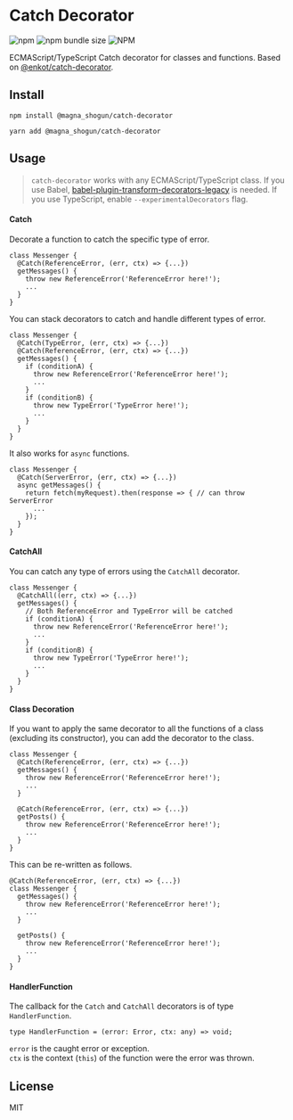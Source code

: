 # Catch Decorator
![npm](https://img.shields.io/npm/v/@magna_shogun/catch-decorator?color=blueviolet)
![npm bundle size](https://img.shields.io/bundlephobia/min/@magna_shogun/catch-decorator?color=blueviolet)
![NPM](https://img.shields.io/npm/l/@magna_shogun/catch-decorator)

ECMAScript/TypeScript Catch decorator for classes and functions. Based on [@enkot/catch-decorator](https://github.com/enkot/catch-decorator).

## Install
```
npm install @magna_shogun/catch-decorator

yarn add @magna_shogun/catch-decorator
```

## Usage
> `catch-decorator` works with any ECMAScript/TypeScript class. If you use Babel, [babel-plugin-transform-decorators-legacy](https://github.com/loganfsmyth/babel-plugin-transform-decorators-legacy) is needed. If you use TypeScript, enable `--experimentalDecorators` flag.

#### Catch
Decorate a function to catch the specific type of error.  
```
class Messenger {
  @Catch(ReferenceError, (err, ctx) => {...})
  getMessages() {
    throw new ReferenceError('ReferenceError here!');
    ...
  }
}
```

You can stack decorators to catch and handle different types of error.  
```
class Messenger {
  @Catch(TypeError, (err, ctx) => {...})
  @Catch(ReferenceError, (err, ctx) => {...})
  getMessages() {
    if (conditionA) {
      throw new ReferenceError('ReferenceError here!');
      ...
    }
    if (conditionB) {
      throw new TypeError('TypeError here!');
      ...
    }   
  }
}
```

It also works for `async` functions.  
```
class Messenger {
  @Catch(ServerError, (err, ctx) => {...})
  async getMessages() {
    return fetch(myRequest).then(response => { // can throw ServerError
      ...
    });
  }
}
```

#### CatchAll
You can catch any type of errors using the `CatchAll` decorator.
```
class Messenger {
  @CatchAll((err, ctx) => {...})
  getMessages() {
    // Both ReferenceError and TypeError will be catched
    if (conditionA) {
      throw new ReferenceError('ReferenceError here!');
      ...
    }
    if (conditionB) {
      throw new TypeError('TypeError here!');
      ...
    }   
  }
}
```

#### Class Decoration
If you want to apply the same decorator to all the functions of a class (excluding its constructor), you can add the decorator to the class.  
```
class Messenger {
  @Catch(ReferenceError, (err, ctx) => {...})
  getMessages() {
    throw new ReferenceError('ReferenceError here!');
    ...
  }
  
  @Catch(ReferenceError, (err, ctx) => {...})
  getPosts() {
    throw new ReferenceError('ReferenceError here!');
    ...
  }
}
```

This can be re-written as follows.  
```
@Catch(ReferenceError, (err, ctx) => {...})
class Messenger {
  getMessages() {
    throw new ReferenceError('ReferenceError here!');
    ...
  }
  
  getPosts() {
    throw new ReferenceError('ReferenceError here!');
    ...
  }
}
```

#### HandlerFunction
The callback for the `Catch` and `CatchAll` decorators is of type `HandlerFunction`.  
```
type HandlerFunction = (error: Error, ctx: any) => void;
```

`error` is the caught error or exception.  
`ctx` is the context (`this`) of the function were the error was thrown.

## License
MIT
